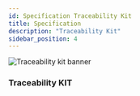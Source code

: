 ```yaml
---
id: Specification Traceability Kit
title: Specification
description: "Traceability Kit"
sidebar_position: 4
---
```


![Traceability kit banner](@site/static/img/doc-traceability_header-minified.png)

### Traceability KIT

<!--
Development View of the Kit.
-->